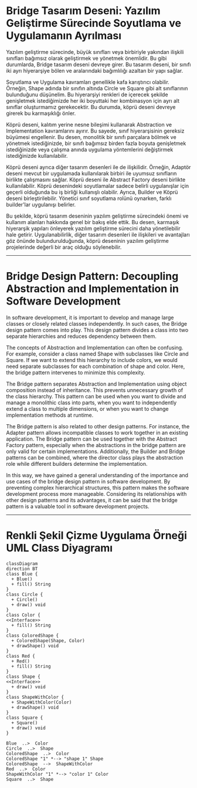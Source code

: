 # Bridge Tasarım Deseni: Yazılım Geliştirme Sürecinde Soyutlama ve Uygulamanın Ayrılması

Yazılım geliştirme sürecinde, büyük sınıfları veya birbiriyle yakından ilişkili sınıfları bağımsız olarak geliştirmek ve yönetmek önemlidir. Bu gibi durumlarda, Bridge tasarım deseni devreye girer. Bu tasarım deseni, bir sınıfı iki ayrı hiyerarşiye bölen ve aralarındaki bağımlılığı azaltan bir yapı sağlar.

Soyutlama ve Uygulama kavramları genellikle kafa karıştırıcı olabilir. Örneğin, Shape adında bir sınıfın altında Circle ve Square gibi alt sınıflarının bulunduğunu düşünelim. Bu hiyerarşiyi renkleri de içerecek şekilde genişletmek istediğimizde her iki boyuttaki her kombinasyon için ayrı alt sınıflar oluşturmamız gerekecektir. Bu durumda, köprü deseni devreye girerek bu karmaşıklığı önler.

Köprü deseni, kalıtım yerine nesne bileşimi kullanarak Abstraction ve Implementation kavramlarını ayırır. Bu sayede, sınıf hiyerarşisinin gereksiz büyümesi engellenir. Bu desen, monolitik bir sınıfı parçalara bölmek ve yönetmek istediğinizde, bir sınıfı bağımsız birden fazla boyuta genişletmek istediğinizde veya çalışma anında uygulama yöntemlerini değiştirmek istediğinizde kullanılabilir.

Köprü deseni ayrıca diğer tasarım desenleri ile de ilişkilidir. Örneğin, Adaptör deseni mevcut bir uygulamada kullanılarak birbiri ile uyumsuz sınıfların birlikte çalışmasını sağlar. Köprü deseni ile Abstract Factory deseni birlikte kullanılabilir. Köprü desenindeki soyutlamalar sadece belirli uygulanışlar için geçerli olduğunda bu iş birliği kullanışlı olabilir. Ayrıca, Builder ve Köprü deseni birleştirilebilir. Yönetici sınıf soyutlama rolünü oynarken, farklı builder'lar uygulanışı belirler.

Bu şekilde, köprü tasarım deseninin yazılım geliştirme sürecindeki önemi ve kullanım alanları hakkında genel bir bakış elde ettik. Bu desen, karmaşık hiyerarşik yapıları önleyerek yazılım geliştirme sürecini daha yönetilebilir hale getirir. Uygulanabilirlik, diğer tasarım desenleri ile ilişkileri ve avantajları göz önünde bulundurulduğunda, köprü deseninin yazılım geliştirme projelerinde değerli bir araç olduğu söylenebilir.

---

# Bridge Design Pattern: Decoupling Abstraction and Implementation in Software Development

In software development, it is important to develop and manage large classes or closely related classes independently. In such cases, the Bridge design pattern comes into play. This design pattern divides a class into two separate hierarchies and reduces dependency between them.

The concepts of Abstraction and Implementation can often be confusing. For example, consider a class named Shape with subclasses like Circle and Square. If we want to extend this hierarchy to include colors, we would need separate subclasses for each combination of shape and color. Here, the bridge pattern intervenes to minimize this complexity.

The Bridge pattern separates Abstraction and Implementation using object composition instead of inheritance. This prevents unnecessary growth of the class hierarchy. This pattern can be used when you want to divide and manage a monolithic class into parts, when you want to independently extend a class to multiple dimensions, or when you want to change implementation methods at runtime.

The Bridge pattern is also related to other design patterns. For instance, the Adapter pattern allows incompatible classes to work together in an existing application. The Bridge pattern can be used together with the Abstract Factory pattern, especially when the abstractions in the bridge pattern are only valid for certain implementations. Additionally, the Builder and Bridge patterns can be combined, where the director class plays the abstraction role while different builders determine the implementation.

In this way, we have gained a general understanding of the importance and use cases of the bridge design pattern in software development. By preventing complex hierarchical structures, this pattern makes the software development process more manageable. Considering its relationships with other design patterns and its advantages, it can be said that the bridge pattern is a valuable tool in software development projects.

---

# Renkli Şekil Çizme Uygulama Örneği UML Class Diyagramı

```mermaid
classDiagram
direction BT
class Blue {
  + Blue() 
  + fill() String
}
class Circle {
  + Circle() 
  + draw() void
}
class Color {
<<Interface>>
  + fill() String
}
class ColoredShape {
  + ColoredShape(Shape, Color) 
  + drawShape() void
}
class Red {
  + Red() 
  + fill() String
}
class Shape {
<<Interface>>
  + draw() void
}
class ShapeWithColor {
  + ShapeWithColor(Color) 
  + drawShape() void
}
class Square {
  + Square() 
  + draw() void
}

Blue  ..>  Color 
Circle  ..>  Shape 
ColoredShape  ..>  Color 
ColoredShape "1" *--> "shape 1" Shape 
ColoredShape  -->  ShapeWithColor 
Red  ..>  Color 
ShapeWithColor "1" *--> "color 1" Color 
Square  ..>  Shape 
```